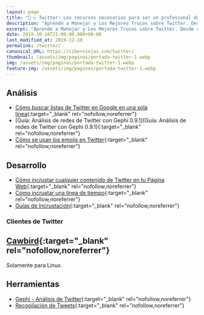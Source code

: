 ```yaml
---
layout: page
title: "🥇 ▷ Twitter: Los recursos necesarios para ser un profesional de la red social del pajarito"
description: "Aprende a Manejar y Los Mejores Trucos sobre Twitter. Desde cero todo lo que debes saber"
excerpt: "Aprende a Manejar y Los Mejores Trucos sobre Twitter. Desde cero todo lo que debes saber"
date: 2019-10-16T21:00:00.000+00:00
last_modified_at: 2019-12-10
permalink: /twitter/
canonical_URL: https://ciberninjas.com/twitter/
thumbnail: /assets/img/paginas/portada-twitter-1.webp
img: /assets/img/paginas/portada-twitter-1.webp
feature-img: /assets/img/paginas/portada-twitter-1.webp
---
```


## Análisis

* [Cómo buscar listas de Twitter en Google en una sola línea](https://www.mmadrigal.com/como-buscar-listas-de-twitter-en-google-en-una-sola-linea/){:target="_blank" rel="nofollow,noreferrer"}
* [Guía: Análisis de redes de Twitter con Gephi 0.9.1](Guía: Análisis de redes de Twitter con Gephi 0.9.1){:target="_blank" rel="nofollow,noreferrer"}
* [Cómo se usan los emojis en Twitter](https://emoji.enricmor.eu/){:target="_blank" rel="nofollow,noreferrer"}

<!-- Agregar Más Enlaces de Marcelono Madrigal -->

## Desarrollo

* [Cómo incrustar cualquier contenido de Twitter en tu Página Web](https://publish.twitter.com/#){:target="_blank" rel="nofollow,noreferrer"}
* [Cómo incrustar una línea de tiempo](https://help.twitter.com/en/using-twitter/embed-twitter-feed){:target="_blank" rel="nofollow,noreferrer"}
* [Guías de Incrustación](https://developer.twitter.com/en/docs/twitter-for-websites/embedded-tweets/overview){:target="_blank" rel="nofollow,noreferrer"}

### Clientes de Twitter

## [Cawbird](https://github.com/IBBoard/cawbird#cawbird-104){:target="_blank" rel="nofollow,noreferrer"}

Solamente para Linux.

## Herramientas

* [Gephi - Análisis de Twitter](https://gephi.org/){:target="_blank" rel="nofollow,noreferrer"}
* [Recopilación de Tweets](https://guides.libraries.psu.edu/c.php?g=796631&p=5698003){:target="_blank" rel="nofollow,noreferrer"}
